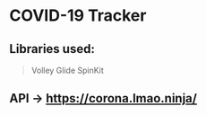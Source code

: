 # COVID-19 Tracker

## Libraries used:
> Volley
> Glide
> SpinKit

## API -> https://corona.lmao.ninja/

